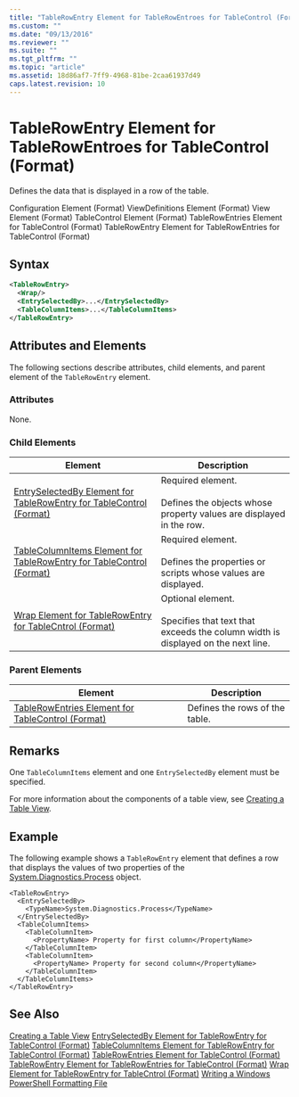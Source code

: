 ```yaml
---
title: "TableRowEntry Element for TableRowEntroes for TableControl (Format) | Microsoft Docs"
ms.custom: ""
ms.date: "09/13/2016"
ms.reviewer: ""
ms.suite: ""
ms.tgt_pltfrm: ""
ms.topic: "article"
ms.assetid: 18d86af7-7ff9-4968-81be-2caa61937d49
caps.latest.revision: 10
---
```

# TableRowEntry Element for TableRowEntroes for TableControl (Format)
Defines the data that is displayed in a row of the table.

 Configuration Element (Format)
ViewDefinitions Element (Format)
View Element (Format)
TableControl Element (Format)
TableRowEntries Element for TableControl (Format)
TableRowEntry Element for TableRowEntries for TableControl (Format)

## Syntax

```xml
<TableRowEntry>
  <Wrap/>
  <EntrySelectedBy>...</EntrySelectedBy>
  <TableColumnItems>...</TableColumnItems>
</TableRowEntry>
```

## Attributes and Elements
 The following sections describe attributes, child elements, and parent element of the `TableRowEntry` element.

### Attributes
 None.

### Child Elements

|Element|Description|
|-------------|-----------------|
|[EntrySelectedBy Element for TableRowEntry for TableControl (Format)](./entryselectedby-element-for-tablerowentry-for-tablecontrol-format.md)|Required element.<br /><br /> Defines the objects whose property values are displayed in the row.|
|[TableColumnItems Element for TableRowEntry for TableControl (Format)](./tablecolumnitems-element-for-tablerowentry-for-tablecontrol-format.md)|Required element.<br /><br /> Defines the properties or scripts whose values are displayed.|
|[Wrap Element for TableRowEntry for TableCntrol (Format)](./wrap-element-for-tablerowentry-for-tablecontrl-format.md)|Optional element.<br /><br /> Specifies that text that exceeds the column width is displayed on the next line.|

### Parent Elements

|Element|Description|
|-------------|-----------------|
|[TableRowEntries Element for TableControl (Format)](./tablerowentries-element-for-tablecontrol-format.md)|Defines the rows of the table.|

## Remarks
 One `TableColumnItems` element and one `EntrySelectedBy` element must be specified.

 For more information about the components of a table view, see [Creating a Table View](./creating-a-table-view.md).

## Example
 The following example shows a `TableRowEntry` element that defines a row that displays the values of two properties of the [System.Diagnostics.Process](/dotnet/api/System.Diagnostics.Process) object.

```
<TableRowEntry>
  <EntrySelectedBy>
    <TypeName>System.Diagnostics.Process</TypeName>
  </EntrySelectedBy>
  <TableColumnItems>
    <TableColumnItem>
      <PropertyName> Property for first column</PropertyName>
    </TableColumnItem>
    <TableColumnItem>
      <PropertyName> Property for second column</PropertyName>
    </TableColumnItem>
  </TableColumnItems>
</TableRowEntry>
```

## See Also
 [Creating a Table View](./creating-a-table-view.md)
 [EntrySelectedBy Element for TableRowEntry for TableControl (Format)](./entryselectedby-element-for-tablerowentry-for-tablecontrol-format.md)
 [TableColumnItems Element for TableRowEntry for TableControl (Format)](./tablecolumnitems-element-for-tablerowentry-for-tablecontrol-format.md)
 [TableRowEntries Element for TableControl (Format)](./tablerowentries-element-for-tablecontrol-format.md)
 [TableRowEntry Element for TableRowEntries for TableControl (Format)](./tablerowentry-element-for-tablerowentroes-for-tablecontrol-format.md)
 [Wrap Element for TableRowEntry for TableCntrol (Format)](./wrap-element-for-tablerowentry-for-tablecontrl-format.md)
 [Writing a Windows PowerShell Formatting File](./writing-a-windows-powershell-formatting-file.md)
